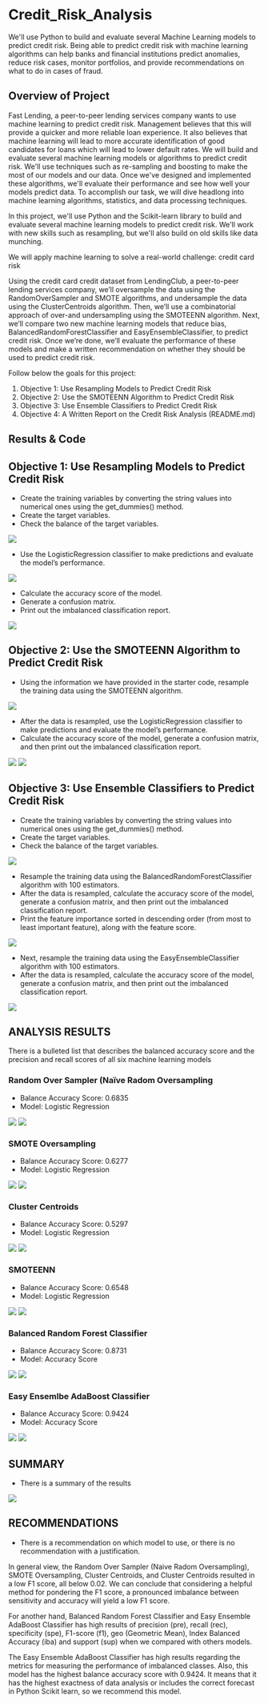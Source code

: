 # Credit_Risk_Analysis
We'll use Python to build and evaluate several Machine Learning models to predict credit risk. Being able to predict credit risk with machine learning algorithms can help banks and financial institutions predict anomalies, reduce risk cases, monitor portfolios, and provide recommendations on what to do in cases of fraud.

## Overview of Project

Fast Lending, a peer-to-peer lending services company wants to use machine learning to predict credit risk. Management believes that this will provide a quicker and more reliable loan experience. It also believes that machine learning will lead to more accurate identification of good candidates for loans which will lead to lower default rates. We will build and evaluate several machine learning models or algorithms to predict credit risk. We'll use techniques such as re-sampling and boosting to make the most of our models and our data. Once we've designed and implemented these algorithms, we'll evaluate their performance and see how well your models predict data. To accomplish our task, we will dive headlong into machine learning algorithms, statistics, and data processing techniques.

In this project, we'll use Python and the Scikit-learn library to build and evaluate several machine learning models to predict credit risk. 
We'll work with new skills such as resampling, but we'll also build on old skills like data munching. 

We will apply machine learning to solve a real-world challenge: credit card risk

Using the credit card credit dataset from LendingClub, a peer-to-peer lending services company, we’ll oversample the data using the RandomOverSampler and SMOTE algorithms, and undersample the data using the ClusterCentroids algorithm. Then, we’ll use a combinatorial approach of over-and undersampling using the SMOTEENN algorithm. Next, we’ll compare two new machine learning models that reduce bias, BalancedRandomForestClassifier and EasyEnsembleClassifier, to predict credit risk. Once we’re done, we’ll evaluate the performance of these models and make a written recommendation on whether they should be used to predict credit risk.

Follow below the goals for this project:

1) Objective 1: Use Resampling Models to Predict Credit Risk
2) Objective 2: Use the SMOTEENN Algorithm to Predict Credit Risk
3) Objective 3: Use Ensemble Classifiers to Predict Credit Risk
4) Objective 4: A Written Report on the Credit Risk Analysis (README.md)

## Results & Code

## Objective 1: Use Resampling Models to Predict Credit Risk

  * Create the training variables by converting the string values into numerical ones using the get_dummies() method.
  * Create the target variables.
  * Check the balance of the target variables.

![](https://github.com/DougUOT/Credit_Risk_Analysis/blob/main/Resources/Images/Module17_1_1.PNG)

  * Use the LogisticRegression classifier to make predictions and evaluate the model’s performance.

![](https://github.com/DougUOT/Credit_Risk_Analysis/blob/main/Resources/Images/Module17_1_2.PNG)

  * Calculate the accuracy score of the model.
  * Generate a confusion matrix.
  * Print out the imbalanced classification report.

![](https://github.com/DougUOT/Credit_Risk_Analysis/blob/main/Resources/Images/Module17_1_3.PNG)


## Objective 2: Use the SMOTEENN Algorithm to Predict Credit Risk

  * Using the information we have provided in the starter code, resample the training data using the SMOTEENN algorithm.

![](https://github.com/DougUOT/Credit_Risk_Analysis/blob/main/Resources/Images/Module17_1_4.PNG)

  * After the data is resampled, use the LogisticRegression classifier to make predictions and evaluate the model’s performance.
  * Calculate the accuracy score of the model, generate a confusion matrix, and then print out the imbalanced classification report.

![](https://github.com/DougUOT/Credit_Risk_Analysis/blob/main/Resources/Images/Module17_1_5.PNG)
![](https://github.com/DougUOT/Credit_Risk_Analysis/blob/main/Resources/Images/Module17_1_6.PNG)

## Objective 3: Use Ensemble Classifiers to Predict Credit Risk

  * Create the training variables by converting the string values into numerical ones using the get_dummies() method.
  * Create the target variables.
  * Check the balance of the target variables.

![](https://github.com/DougUOT/Credit_Risk_Analysis/blob/main/Resources/Images/Module17_2_1.PNG)

  * Resample the training data using the BalancedRandomForestClassifier algorithm with 100 estimators.
  * After the data is resampled, calculate the accuracy score of the model, generate a confusion matrix, and then print out the imbalanced classification report.
  * Print the feature importance sorted in descending order (from most to least important feature), along with the feature score.

![](https://github.com/DougUOT/Credit_Risk_Analysis/blob/main/Resources/Images/Module17_2_2.PNG)

  * Next, resample the training data using the EasyEnsembleClassifier algorithm with 100 estimators.
  * After the data is resampled, calculate the accuracy score of the model, generate a confusion matrix, and then print out the imbalanced classification report.

![](https://github.com/DougUOT/Credit_Risk_Analysis/blob/main/Resources/Images/Module17_2_3.PNG)

## ANALYSIS RESULTS

There is a bulleted list that describes the balanced accuracy score and the precision and recall scores of all six machine learning models

### Random Over Sampler (Naïve Radom Oversampling

 * Balance Accuracy Score: 0.6835
 * Model: Logistic Regression

![](https://github.com/DougUOT/Credit_Risk_Analysis/blob/main/Resources/Images/Capture1_RandomOverSampling.PNG)
![](https://github.com/DougUOT/Credit_Risk_Analysis/blob/main/Resources/Images/Capture1_1_RandomOverSampling.PNG)

### SMOTE Oversampling

 * Balance Accuracy Score: 0.6277
 * Model: Logistic Regression

![](https://github.com/DougUOT/Credit_Risk_Analysis/blob/main/Resources/Images/Capture2_SMOTE_Oversampling.PNG)
![](https://github.com/DougUOT/Credit_Risk_Analysis/blob/main/Resources/Images/Capture2_1_SMOTE_Oversampling.PNG)

### Cluster Centroids

 * Balance Accuracy Score: 0.5297
 * Model: Logistic Regression

![](https://github.com/DougUOT/Credit_Risk_Analysis/blob/main/Resources/Images/Capture3_ClusterCentroids.PNG)
![](https://github.com/DougUOT/Credit_Risk_Analysis/blob/main/Resources/Images/Capture3_1_ClusterCentroids.PNG)


### SMOTEENN

 * Balance Accuracy Score: 0.6548
 * Model: Logistic Regression


![](https://github.com/DougUOT/Credit_Risk_Analysis/blob/main/Resources/Images/Capture4_SMOTEENN.PNG)
![](https://github.com/DougUOT/Credit_Risk_Analysis/blob/main/Resources/Images/Capture4_1_SMOTEENN.PNG)


### Balanced Random Forest Classifier

 * Balance Accuracy Score: 0.8731
 * Model: Accuracy Score

![](https://github.com/DougUOT/Credit_Risk_Analysis/blob/main/Resources/Images/Capture5_BalanceRandomForestClassifier.PNG)
![](https://github.com/DougUOT/Credit_Risk_Analysis/blob/main/Resources/Images/Capture5_1_BalanceRandomForestClassifier.PNG)


### Easy Ensemlbe AdaBoost Classifier

 * Balance Accuracy Score: 0.9424
 * Model: Accuracy Score

![](https://github.com/DougUOT/Credit_Risk_Analysis/blob/main/Resources/Images/Capture6_EasyEnsembleClassifier.PNG)
![](https://github.com/DougUOT/Credit_Risk_Analysis/blob/main/Resources/Images/Capture6_1_EasyEnsembleClassifier.PNG)



## SUMMARY

 * There is a summary of the results

![](https://github.com/DougUOT/Credit_Risk_Analysis/blob/main/Resources/Images/Capture_Summary_and_Results.PNG)

## RECOMMENDATIONS

 * There is a recommendation on which model to use, or there is no recommendation with a justification.

In general view, the Random Over Sampler (Naive Radom Oversampling), SMOTE Oversampling, Cluster Centroids, and Cluster Centroids resulted in a low F1 score, all below 0.02. We can conclude that considering a helpful method for pondering the F1 score, a pronounced imbalance between sensitivity and accuracy will yield a low F1 score.

For another hand, Balanced Random Forest Classifier and Easy Ensemble AdaBoost Classifier has high results of precision (pre), recall (rec), specificity (spe), F1-score (f1), geo (Geometric Mean), Index Balanced Accuracy (iba) and support (sup) when we compared with others models.

The Easy Ensemble AdaBoost Classifier has high results regarding the metrics for measuring the performance of imbalanced classes. Also, this model has the highest balance accuracy score with 0.9424. It means that it has the highest exactness of data analysis or includes the correct forecast in Python Scikit learn, so we recommend this model.

